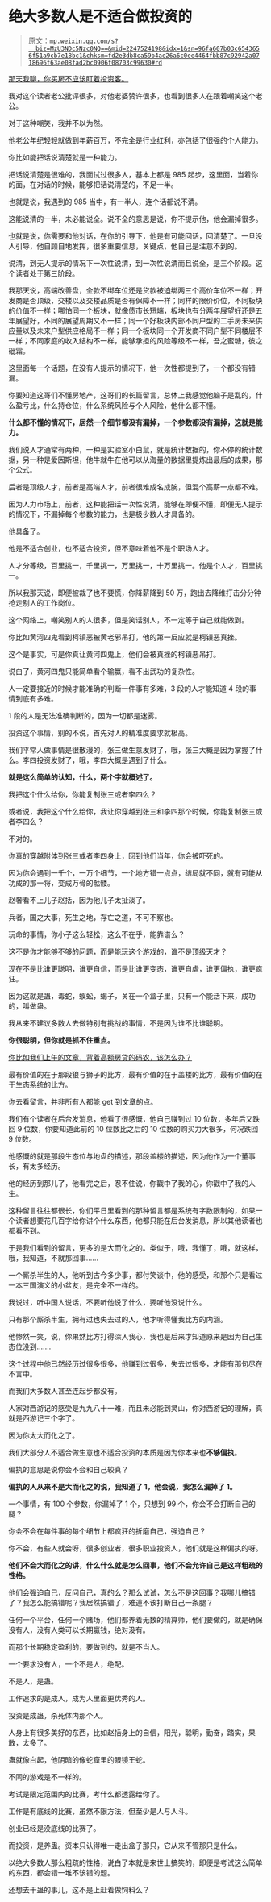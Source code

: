 # 绝大多数人是不适合做投资的

> 原文：[`mp.weixin.qq.com/s?__biz=MzU3NDc5Nzc0NQ==&mid=2247524198&idx=1&sn=96fa607b03c6543656f51a9cb7e18bc1&chksm=fd2e3db8ca59b4ae26a6c0ee4464fbb87c92942a0718696f63ae08fad2bc0906f08703c99630#rd`](http://mp.weixin.qq.com/s?__biz=MzU3NDc5Nzc0NQ==&mid=2247524198&idx=1&sn=96fa607b03c6543656f51a9cb7e18bc1&chksm=fd2e3db8ca59b4ae26a6c0ee4464fbb87c92942a0718696f63ae08fad2bc0906f08703c99630#rd)

[那天我聊，你买房不应该盯着投资客。](http://mp.weixin.qq.com/s?__biz=MzU0MjYwNDU2Mw==&mid=2247511228&idx=2&sn=eb2ed50d973d0b49b34b3836511e9ef1&chksm=fb1ac0c0cc6d49d6abf015521614169e409a0698cfec027f0253e3b16455a90b60ab739b8c10&scene=21#wechat_redirect) 

我对这个读者老公批评很多，对他老婆赞许很多，也看到很多人在跟着嘲笑这个老公。 

对于这种嘲笑，我并不以为然。 

他老公年纪轻轻就做到年薪百万，不完全是行业红利，亦包括了很强的个人能力。 

你比如能把话说清楚就是一种能力。 

把话说清楚是很难的，我面试过很多人，基本上都是 985 起步，这里面，当着你的面，在对话的时候，能够把话说清楚的，不足一半。

也就是说，我遇到的 985 当中，有一半人，连个话都说不清。 

这能说清的一半，未必能说全。说不全的意思是说，你不提示他，他会漏掉很多。 

也就是说，你需要和他对话，在你的引导下，他是有可能回话，回清楚了。一旦没人引导，他自顾自地发挥，很多重要信息，关键点，他自己是注意不到的。

说清，到无人提示的情况下一次性说清，到一次性说清而且说全，是三个阶段。这个读者处于第三阶段。 

我那天说，高端改善盘，全款不绑车位还是贷款被迫绑两三个高价车位不一样；开发商是否顶级，交楼以及交楼品质是否有保障不一样；同样的限价价位，不同板块的价值不一样；哪怕同一个板块，就像债市长短端，板块也有分两年展望好还是五年展望好，不同的展望周期又不一样；同一个好板块内部不同户型的二手房未来供应量以及未来户型供应格局不一样；同一个板块同一个开发商不同户型不同楼层不一样；不同家庭的收入结构不一样，能够承担的风险等级不一样，吾之蜜糖，彼之砒霜。

这里面每一个话题，在没有人提示的情况下，他一次性都提到了，一个都没有错漏。

你要知道这哥们不懂房地产，这哥们的长篇留言，总体上我感觉他脑子是乱的，什么盈亏比，什么持仓位，什么系统风险与个人风险，他什么都不懂。 

**什么都不懂的情况下，居然一个细节都没有漏掉，一个参数都没有漏掉，这就是能力。**

我们说人才通常有两种，一种是实验室小白鼠，就是统计数据的，你不停的统计数据，另一种是爱因斯坦，他牛就牛在他可以从海量的数据里提炼出最后的成果，那个公式。 

后者是顶级人才，前者是高端人才，前者很难成名成腕，但混个高薪一点都不难。 

因为人力市场上，前者，这种能把话一次性说清，能够在即便不懂，即便无人提示的情况下，不漏掉每个参数的能力，也是极少数人才具备的。 

他具备了。 

他是不适合创业，也不适合投资，但不意味着他不是个职场人才。

人才分等级，百里挑一，千里挑一，万里挑一，十万里挑一。他是个人才，百里挑一。 

所以我那天说，即便被裁了也不要慌，你降薪降到 50 万，跑出去降维打击分分钟抢走别人的工作岗位。 

这个网络上，嘲笑别人的人很多，但是笑话别人，不一定等于自己就能做到。 

你比如黄河四鬼看到柯镇恶被黄老邪吊打，他的第一反应就是柯镇恶真挫。

这个是事实，可是你真让黄河四鬼上，他们会被真挫的柯镇恶吊打。 

说白了，黄河四鬼只能简单看个输赢，看不出武功的复杂性。 

人一定要接近的时候才能准确的判断一件事有多难，3 段的人才能知道 4 段的事情到底有多难。 

1 段的人是无法准确判断的，因为一切都是迷雾。 

投资这个事情，别的不说，首先对人的精准度要求就极高。 

我们平常人做事情是很散漫的，张三做生意发财了，哦，张三大概是因为掌握了什么。李四投资发财了，哦，李四大概是遇到了什么。 

**就是这么简单的认知，什么，两个字就概述了。** 

我把这个什么给你，你能复制张三或者李四么？ 

或者说，我把这个什么给你，我让你穿越到张三和李四那个时候，你能复制张三或者李四么？

不对的。 

你真的穿越附体到张三或者李四身上，回到他们当年，你会被吓死的。 

因为你会遇到一千个，一万个细节，一个地方错一点点，结局就不同，就有可能从功成的那一将，变成万骨的骷髅。

赵奢看不上儿子赵括，因为他儿子太扯淡了。 

兵者，国之大事，死生之地，存亡之道，不可不察也。

玩命的事情，你小子这么轻松，这么不在乎，能靠谱么？

这不是你才能够不够的问题，而是能玩这个游戏的，谁不是顶级天才？ 

现在不是比谁更聪明，谁更自信，而是比谁更变态，谁更自虐，谁更偏执，谁更疯狂。 

因为这就是蛊，毒蛇，蜈蚣，蝎子，关在一个盒子里，只有一个能活下来，成功的，叫做蛊。

我从来不建议多数人去做特别有挑战的事情，不是因为谁不比谁聪明。

**你很聪明，但你就是抓不住重点。**

[你比如我们上午的文章，背着高额房贷的码农，该怎么办？](http://mp.weixin.qq.com/s?__biz=MzU0MjYwNDU2Mw==&mid=2247511242&idx=1&sn=84b21a908e604836dc2ce9b74a941d15&chksm=fb1ac0b6cc6d49a08ba281907fe717adaf9bbe064b1e86212a8d32cfc9d55fcf6724746e6179&scene=21#wechat_redirect) 

最有价值的在于那段狼与狮子的比方，最有价值的在于盖楼的比方，最有价值的在于生态系统的比方。 

你去看留言，并非所有人都能 get 到文章的点。 

我们有个读者在后台发消息，他看了很感慨，他自己赚到过 10 位数，多年后又跌回 9 位数，你要知道此前的 10 位数比之后的 10 位数的购买力大很多，何况跌回 9 位数。

他感慨的就是那段生态位与地盘的描述，那段盖楼的描述，因为他作为一个董事长，有太多经历。

他的经历到那儿了，他看完之后，忍不住说，你戳中了我的心，你戳中了我的人生。 

这种留言往往都很长，你们平日里看到的那种留言都是系统有字数限制的，如果一个读者想要花几百字给你讲个什么东西，他都只能在后台发消息，所以其他读者也都看不到。 

于是我们看到的留言，更多的是大而化之的。类似于，哦，我懂了，哦，就这样，哦，我知道，不就那回事......

一个厮杀半生的人，他听到古今多少事，都付笑谈中，他的感受，和那个只是看过一本三国演义的小盆友，是完全不一样的。

我说过，听中国人说话，不要听他说了什么，要听他没说什么。

只有那个厮杀半生，拥有过也失去过的人，他才听得懂我比方的内涵。

他惨然一笑，说，你果然比方打得深入我心，我也是后来才知道原来是因为自己生态位没到....... 

这个过程中他已然经历过很多很多，他赚到过很多，失去过很多，才能有那句尽在不言中。 

而我们大多数人甚至连起步都没有。 

人家对西游记的感受是九九八十一难，而且未必能到灵山，你对西游记的理解，真就是西游记三个字了。 

因为你太大而化之了。

我们大部分人不适合做生意也不适合投资的本质是因为你本来也**不够偏执**。 

偏执的意思是说你会不会和自己较真？

**偏执的人从来不是大而化之的说，我知道了 1，他会说，我怎么漏掉了 1。**

一个事情，有 100 个参数，你漏掉了 1 个，只想到 99 个，你会不会打断自己的腿？ 

你会不会在每件事的每个细节上都疯狂的折磨自己，强迫自己？ 

你不会，有些人就会呀，很多创业者，很多职业投资人，他们就是这样偏执的呀。 

**他们不会大而化之的讲，什么什么就是怎么回事，他们不会允许自己是这样粗疏的性格。** 

他们会强迫自己，反问自己，真的么？那么试试，怎么不是这回事？我哪儿搞错了？我怎么能搞错呢？我居然搞错了，难道不该打断自己一条腿？

任何一个平台，任何一个赌场，他们都养着无数的精算师，他们要做的，就是确保没有人，没有人类可以长期赢钱，绝对没有。 

而那个长期稳定盈利的，要做到的，就是不当人。 

一个要求没有人，一个不是人，绝配。 

不是人，是蛊。

工作追求的是成人，成为人里面更优秀的人。 

投资是成蛊，杀死体内那个人。

人身上有很多美好的东西，比如赵括身上的自信，阳光，聪明，勤奋，踏实，果敢，太多了。

蛊就像白起，他阴暗的像蛇窟里的眼镜王蛇。

不同的游戏是不一样的。 

考试是限定范围内的比赛，考什么都透露给你了。

工作是有底线的比赛，虽然不限方法，但至少是人与人斗。 

创业已经是没底线的比赛了。

而投资，是养蛊。资本只认得唯一走出盒子那只，它从来不管那只是什么。

以绝大多数人那么粗疏的性格，说白了本就是来世上搞笑的，即便是考试这么简单的东西，都会错一堆不该错的题。 

还想去干蛊的事儿，这不是上赶着做饲料么？